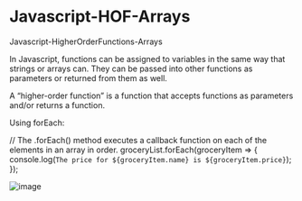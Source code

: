 # Javascript-HOF-Arrays
 Javascript-HigherOrderFunctions-Arrays

 In Javascript, functions can be assigned to variables in the same way that strings or arrays can. They can be passed into other functions as parameters or returned from them as well.

A “higher-order function” is a function that accepts functions as parameters and/or returns a function.

Using forEach:

// The .forEach() method executes a callback function on each of the elements in an array in order.
groceryList.forEach(groceryItem => {  
    console.log(`The price for ${groceryItem.name} is ${groceryItem.price}`);
  }); 
  
![image](https://user-images.githubusercontent.com/10427100/130595784-3911d270-9d45-485a-9243-9855eb81c377.png)
